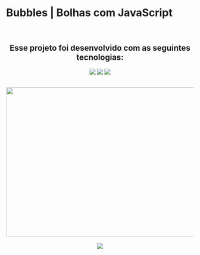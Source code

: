 # Bubbles | Bolhas com  JavaScript
<div align="center"><br>
  <h2>Esse projeto foi desenvolvido com as seguintes tecnologias:</h2>
<img src="https://img.shields.io/badge/html5-%23E34F26.svg?style=for-the-badge&logo=html5&logoColor=white"/>
<img src="https://img.shields.io/badge/css3-%231572B6.svg?style=for-the-badge&logo=css3&logoColor=white"/>
<img src="https://img.shields.io/badge/javascript-%23323330.svg?style=for-the-badge&logo=javascript&logoColor=%23F7DF1E"/>
  
<br><img src="https://repository-images.githubusercontent.com/639480472/9a3bc65c-04a6-4583-9deb-ef5bf4a4da79" width="800px" height="400px"><br>
<br><img src="http://img.shields.io/static/v1?label=STATUS&message=CONCLUIDO%20COM%20SUCESSO&color=GREEN&style=for-the-badge"/><br>
  

